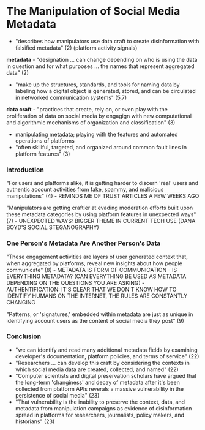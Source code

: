 # The Manipulation of Social Media Metadata

- "describes how manipulators use data craft to create disinformation with
  falsified metadata" (2) (platform activity signals)

**metadata** - "designation ... can change depending on who is using the data in
question and for what purposes ... the names that represent aggregated data" (2)
- "make up the structures, standards, and tools for naming data by labeling how
  a digital object is generated, stored, and can be circulated in networked
communication systems" (5,7)


**data craft** - "practices that create, rely on, or even play with the
proliferation of data on social media by engagign with new computational and
algorithmic mechanisms of organization and classification" (3)
- manipulating metadata; playing with the features and automated operations of
  platforms
- "often skillful, targeted, and organized around common fault lines in platform
  features" (3)

### Introduction
"For users and platforms alike, it is getting harder to discern 'real' users
  and authentic account activities from fake, spammy, and malicious
manipulations" (4)
    - REMINDS ME OF TRUST ARTICLES A FEW WEEKS AGO

"Manipulators are getting craftier at evading moderation efforts built upon
these metadata categories by using platform features in unexpected ways" (7)
    - UNEXPECTED WAYS: BIGGER THEME IN CURRENT TECH USE (DANA BOYD'S SOCIAL STEGANOGRAPHY) 

### One Person's Metadata Are Another Person's Data
 "These engagement activities are layers of user generated context that, when
  aggregated by platforms, reveal new insights about how people communicate" (8)
    - METADATA IS FORM OF COMMUNICATION - IS EVERYTHING METADATA? (CAN
      EVERYTHING BE USED AS METADATA DEPENDING ON THE QUESTIONS YOU ARE ASKING)
    - AUTHENTIFICATION: IT'S CLEAR THAT WE DON'T KNOW HOW TO IDENTIFY HUMANS ON
      THE INTERNET, THE RULES ARE CONSTANTLY CHANGING

"Patterns, or 'signatures,' embedded within metadata are just as unique in
identifying account users as the content of social media they post" (9)


### Conclusion
- "we can identify and read many additional metadata fields by examining
  developer's documentation, platform policies, and terms of service" (22)
- "Researchers ... can develop this craft by considering the contexts in which
  social media data are created, collected, and named" (22)
- "Computer scientists and digital preservation scholars have argued that the
  long-term 'changiness' and decay of metadata after it's been collected from
platform APIs reverals a massive vulnerability in the persistence of social
media" (23)
- "That vulnerability is the inability to preserve the context, data, and
  metadata from manipulation campaigns as evidence of disinformation spread in
platforms for researchers, journalists, policy makers, and historians" (23)

